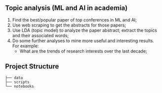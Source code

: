 ## Topic analysis (ML and AI in academia)

1. Find the best/popular paper of top conferences in ML and AI;
2. Use web scraping to get the abstracts for those papers;
3. Use LDA (topic model) to analyze the paper abstract; extract the topics and their associated words;
4. Do some further analyses to mine more useful and interesting results. For example:
    * What are the trends of research interests over the last decade;

## Project Structure
    ├── data
    ├── scripts
    └── notebooks
